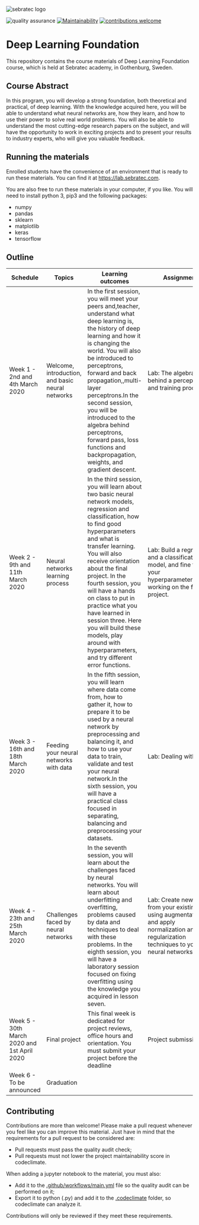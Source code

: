 ![sebratec logo](https://user-images.githubusercontent.com/20716798/74448368-1ea07e80-4e7b-11ea-9e73-5c29ad328fc0.png)

![quality assurance](https://github.com/sebratec-academy/deep-learning-foundation/workflows/quality%20assurance/badge.svg)
[![Maintainability](https://api.codeclimate.com/v1/badges/7e97ab607e16fb5e575c/maintainability)](https://codeclimate.com/github/sebratec-academy/deep-learning-foundation/maintainability)
[![contributions welcome](https://img.shields.io/badge/contributions-welcome-brightgreen.svg?style=flat)](https://github.com/sebratec-academy/deep-learning-foundation/issues)

# Deep Learning Foundation

This repository contains the course materials of Deep Learning Foundation course, which is held at Sebratec academy, in Gothenburg, Sweden.

## Course Abstract

In this program, you will develop a strong foundation, both theoretical and practical, of deep learning. With the knowledge acquired here, you will be able to understand what neural networks are, how they learn, and how to use their power to solve real world problems. You will also be able to understand the most cutting-edge research papers on the subject, and will have the opportunity to work in exciting projects and to present your results to industry experts, who will give you valuable feedback.

## Running the materials

Enrolled students have the convenience of an environment that is ready to run these materials. You can find it at https://lab.sebratec.com.

You are also free to run these materials in your computer, if you like. You will need to install python 3, pip3 and the following packages:

- numpy
- pandas
- sklearn
- matplotlib
- keras
- tensorflow

## Outline 

| Schedule                                    | Topics                                           | Learning outcomes                                                                                                                                                                                                                                                                                                                                                                                                                                            | Assignment                                                                                                                                      |
|---------------------------------------------|--------------------------------------------------|--------------------------------------------------------------------------------------------------------------------------------------------------------------------------------------------------------------------------------------------------------------------------------------------------------------------------------------------------------------------------------------------------------------------------------------------------------------|-------------------------------------------------------------------------------------------------------------------------------------------------|
| Week 1 - 2nd and 4th March 2020             | Welcome, introduction, and basic neural networks | In the first session, you will meet your peers and,teacher, understand what deep learning is, the history of deep learning and how it is changing the world. You will also be introduced to perceptrons, forward and back propagation,,multi-layer perceptrons.In the second session, you will be introduced to the algebra behind perceptrons, forward pass, loss functions and backpropagation, weights, and gradient descent.                             | Lab: The algebra behind a perceptron and training process.                                                                                      |
| Week 2 - 9th and 11th March 2020            | Neural networks learning process                 | In the third session, you will learn about two basic neural network models, regression and classification, how to find good hyperparameters and what is transfer learning. You will also receive orientation about the final project. In the fourth session, you will have a hands on class to put in practice what you have learned in session three. Here you will build these models, play around with hyperparameters, and try different error functions. | Lab: Build a regression and a classification model, and fine tune your hyperparameters.Begin working on the final project.                      |
| Week 3 - 16th and 18th March 2020           | Feeding your neural networks with data           | In the fifth session, you will learn where data come from, how to gather it, how to prepare it to be used by a neural network by preprocessing and balancing it, and how to use your data to train, validate and test your neural network.In the sixth session, you will have a practical class focused in separating, balancing and preprocessing your datasets.                                                                                            | Lab: Dealing with data                                                                                                                          |
| Week 4 - 23th and 25th March 2020           | Challenges faced by neural networks              | In the seventh session, you will learn about the challenges faced by neural networks. You will learn about underfitting and overfitting, problems caused by data and techniques to deal with these problems. In the eighth session, you will have a laboratory session focused on fixing overfitting using the knowledge you acquired in lesson seven.                                                                                                        | Lab: Create new data from your existing data using augmentation, and apply normalization and regularization techniques to your neural networks. |
| Week 5 - 30th March 2020 and 1st April 2020 | Final project                                    | This final week is dedicated for project reviews, office hours and orientation. You must submit your project before the deadline                                                                                                                                                                                                                                                                                                                             | Project submission                                                                                                                              |
| Week 6 - To be announced                    | Graduation                                       |                                                                                                                                                                                                                                                                                                                                                                                                                                                              |                                                                                                                                                 |


## Contributing
Contributions are more than welcome! Please make a pull request whenever you feel like you can improve this material. Just have in mind that the requirements for a pull request to be considered are:

- Pull requests must pass the quality audit check;
- Pull requests must not lower the project maintainability score in codeclimate.

When adding a jupyter notebook to the material, you must also:

- Add it to the [.github/workflows/main.yml](https://github.com/sebratec/deep-learning-foundation/blob/master/.github/workflows/main.yml) file so the quality audit can be performed on it;
- Export it to python (.py) and add it to the [.codeclimate](https://github.com/sebratec/deep-learning-foundation/tree/master/.codeclimate) folder, so codeclimate can analyze it.

Contributions will only be reviewed if they meet these requirements.
